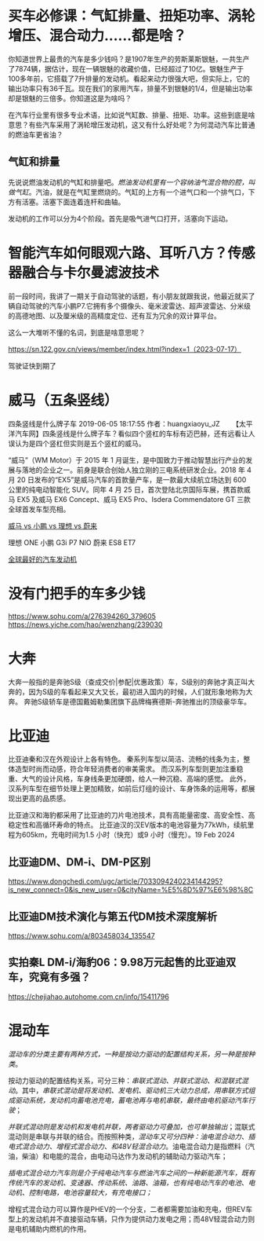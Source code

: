 # 买车必修课：气缸排量、扭矩功率、涡轮增压、混合动力……都是啥？

你知道世界上最贵的汽车是多少钱吗？是1907年生产的劳斯莱斯银魅，一共生产了7874辆，据估计，现在一辆银魅的收藏价值，已经超过了10亿。银魅生产于100多年前，它搭载了7升排量的发动机。看起来动力很强大吧，但实际上，它的输出功率只有36千瓦。现在我们的家用汽车，排量不到银魅的1/4，但是输出功率却是银魅的三倍多。你知道这是为啥吗？

在汽车行业里有很多专业术语，比如说气缸数、排量、扭矩、功率。这些到底是啥意思？有些汽车采用了涡轮增压发动机，这又有什么好处呢？为何混动汽车比普通的燃油车更省油？

## 气缸和排量

先说说燃油发动机的气缸和排量吧。*燃油发动机里有一个容纳油气混合物的腔，叫做气缸*。汽油，就是在气缸里燃烧的。气缸的上方有一个进气口和一个排气口，下方有活塞。活塞下面连着连杆和曲轴。

发动机的工作可以分为4个阶段。首先是吸气进气口打开，活塞向下运动。

# 智能汽车如何眼观六路、耳听八方？传感器融合与卡尔曼滤波技术

前一段时间，我讲了一期关于自动驾驶的话题，有小朋友就跟我说，他最近就买了辆自动驾驶的汽车小鹏P7.它拥有多个摄像头、毫米波雷达、超声波雷达、分米级的高德地图、以及厘米级的高精度定位、还有互为冗余的双计算平台。

这么一大堆听不懂的名词，到底是啥意思呢？

<https://sn.122.gov.cn/views/member/index.html?index=1（2023-07-17）>

驾驶证快到期了

# 威马（五条竖线）

四条竖线是什么牌子车
2019-06-05 18:17:55 作者：huangxiaoyu_JZ
　　【太平洋汽车网】四条竖线是什么牌子车？看似四个竖杠的车标有迈巴赫，还有远看让人误认为是四个竖杠但实则是五个竖杠的威马。

“威马”（WM Motor）于 2015 年 1 月诞生，是中国致力于推动智慧出行产业的发展与落地的企业之一。前身是联合创始人独立刚的三电系统研发企业。2018 年 4 月 20 日发布的“EX5”是威马汽车的首款量产车，是一款最大续航立场达到 600 公里的纯电动智能化 SUV。同年 4 月 25 日，首次登陆北京国际车展，携首款威马 EX5 及威马 EX6 Concept、威马 EX5 Pro、Isdera Commendatore GT 三款全球首发车型亮相。

[威马 vs 小鹏 vs 理想 vs 蔚来](https://new.qq.com/omn/20210508/20210508A08RGM00.html)

理想 ONE
小鹏 G3i P7
NIO 蔚来 ES8 ET7

[全球最好的汽车发动机](https://chejiahao.autohome.com.cn/info/2755461/)

# 没有门把手的车多少钱

<https://www.sohu.com/a/276394260_379605>
<https://news.yiche.com/hao/wenzhang/239030>

# 大奔

大奔一般指的是奔驰S级（查成交价|参配|优惠政策）车，S级别的奔驰才真正叫大奔的，因为S级的车看起来又大又长，最初进入国内的时候，人们就形象地称为大奔。 奔驰S级轿车是德国戴姆勒集团旗下品牌梅赛德斯-奔驰推出的顶级豪华车。

# 比亚迪

比亚迪秦和汉在外观设计上各有特色。 秦系列车型以简洁、流畅的线条为主，整体造型时尚而动感，符合年轻消费者的审美需求。 而汉系列车型则更加注重稳重、大气的设计风格，车身线条更加硬朗，给人一种沉稳、高端的感觉。 此外，汉系列车型在细节处理上更加精致，如前后灯组的设计、车身饰条的运用等，都展现出更高的品质感。

比亚迪汉和海豹都采用了比亚迪的刀片电池技术，具有高能量密度、高安全性、高稳定性和高循环寿命的特点。 比亚迪汉的汉EV版本的电池容量为77kWh，续航里程为605km，充电时间为1.5 小时（快充）或9 小时（慢充）。19 Feb 2024

## 比亚迪DM、DM-i、DM-P区别

<https://www.dongchedi.com/ugc/article/7033094240234144295?is_new_connect=0&is_new_user=0&cityName=%E5%8D%97%E6%98%8C>

## 比亚迪DM技术演化与第五代DM技术深度解析

<https://www.sohu.com/a/803458034_135547>

## 实拍秦L DM-i/海豹06：9.98万元起售的比亚迪双车，究竟有多强？

<https://chejiahao.autohome.com.cn/info/15411796>

# 混动车

*混动车的分类主要有两种方式，一种是按动力驱动的配置结构关系，另一种是按种类*。

按动力驱动的配置结构关系，可分三种：*串联式混动、并联式混动、和混联式混动*。其中，*串联式混动是将发动机、发电机、驱动机三大动力总成，用串联方式组成驱动系统，发动机向蓄电池充电，蓄电池再与电机串联，最终由电机驱动汽车行驶*；

*并联式混动则是发动机和发电机并联，两者驱动力可叠加，也可单独输出*；混联式混动则是串联与并联的结合。而按照种类，*混动车又可分四种：油电混合动力、插电式混合动力、增程式混合动力、和48V轻混合动力*。油电混合动力是指燃料（汽油，柴油）和电能的混合，由电动马达作为发动机的辅助动力驱动汽车；

*插电式混合动力汽车则是介于纯电动汽车与燃油汽车之间的一种新能源汽车，既有传统汽车的发动机、变速器、传动系统、油路、油箱，也有纯电动汽车的电池、电动机、控制电路，电池容量较大，有充电接口；*

增程式混合动力可以算作是PHEV的一个分支，二者都需要加油和充电，但REV车型上的发动机并不直接驱动车辆，只作为提供动力发电之用；而48V轻混合动力则是电机辅助内燃机的作用。
